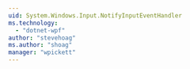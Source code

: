 ```yaml
---
uid: System.Windows.Input.NotifyInputEventHandler
ms.technology: 
  - "dotnet-wpf"
author: "stevehoag"
ms.author: "shoag"
manager: "wpickett"
---
```

